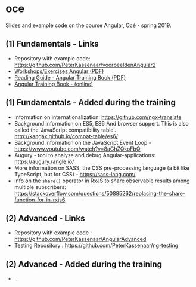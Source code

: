 # oce

Slides and example code on the course Angular, Océ - spring 2019.

## (1) Fundamentals - Links

-   Repository with example code: https://github.com/PeterKassenaar/voorbeeldenAngular2
-   [Workshops/Exercises Angular (PDF)](./Workshops%20Angular%20-%20Oce.pdf)
-   [Reading Guide - Angular Training Book (PDF)](./Reading%20Guide%20-%20Angular%20Rangle%20Training%20Book.pdf)
-   [Angular Training Book - (online) ](https://angular-2-training-book.rangle.io/)

## (1) Fundamentals - Added during the training

-   Information on internationalization: https://github.com/ngx-translate
-   Background information on ES5, ES6 And browser suppert. This is also called the 'JavaScript compatibility table'. http://kangax.github.io/compat-table/es6/
-   Background information on the JavaScript Event Loop -https://www.youtube.com/watch?v=8aGhZQkoFbQ
-   Augury - tool to analyze and debug Angular-applications: https://augury.rangle.io/
-   More information on SASS, the CSS pre-processing language (a bit like TypeScript, but for CSS) - https://sass-lang.com/
-   info on the `share()` operator in RxJS to share observable results among multiple subscribers: https://stackoverflow.com/questions/50885262/replacing-the-share-function-for-in-rxjs6

## (2) Advanced - Links

-   Repository with example code : https://github.com/PeterKassenaar/AngularAdvanced
-   Testing Repository : https://github.com/PeterKassenaar/ng-testing

## (2) Advanced - Added during the training

-   ...
